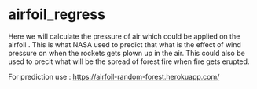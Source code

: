 # airfoil_regress


Here we will calculate the pressure of air which could be applied on the airfoil . This is what NASA used to predict that what is the effect of wind pressure on when the rockets gets plown up in the air. This could also be used to precit what will be the spread of forest fire when fire gets erupted.

For prediction use :  https://airfoil-random-forest.herokuapp.com/

